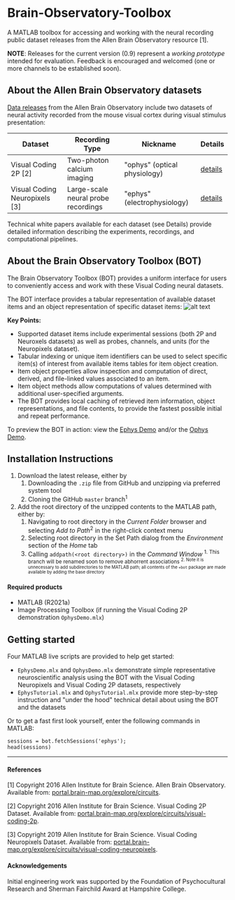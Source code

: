 # Brain-Observatory-Toolbox
A MATLAB toolbox for accessing and working with the neural recording public dataset releases from the Allen Brain Observatory resource \[1\]. 

**NOTE**: Releases for the current version (0.9) represent a *working prototype* intended for evaluation. Feedback is encouraged and welcomed (one or more channels to be established soon). 

## About the Allen Brain Observatory datasets
[Data releases](https://portal.brain-map.org/latest-data-release) from the Allen Brain Observatory include two datasets of neural activity recorded from the mouse visual cortex during visual stimulus presentation:  

| Dataset | Recording Type | Nickname | Details |
| --- | --- | --- | --- |
| Visual Coding 2P \[2\] | Two-photon calcium imaging | "ophys" (optical physiology) | [details](http://portal.brain-map.org/explore/circuits/visual-coding-2p) |
| Visual Coding Neuropixels \[3\] | Large-scale neural probe recordings | "ephys" (electrophysiology) | [details](https://portal.brain-map.org/explore/circuits/visual-coding-neuropixels) |

Technical white papers available for each dataset (see Details) provide detailed information describing the experiments, recordings, and computational pipelines. 

## About the Brain Observatory Toolbox (BOT) 
 
The Brain Observatory Toolbox (BOT) provides a uniform interface for users to conveniently access and work with these Visual Coding neural datasets. 

The BOT interface provides a tabular representation of available dataset items and an object representation of specific dataset items: 
![alt text](https://github.com/emeyers/Brain-Observatory-Toolbox/blob/backend/BOTDataSchematic.png?raw=true)

**Key Points:**
* Supported dataset items include experimental sessions (both 2P and Neuroxels datasets) as well as probes, channels, and units (for the Neuropixels dataset). 
* Tabular indexing or unique item identifiers can be used to select specific item(s) of interest from available items tables for item object creation. 
* Item object properties allow inspection and computation of direct, derived, and file-linked values associated to an item. 
* Item object methods allow computations of values determined with additional user-specified arguments. 
* The BOT provides local caching of retrieved item information, object representations, and file contents, to provide the fastest possible initial and repeat performance.

To preview the BOT in action: view the [Ephys Demo](https://viewer.mathworks.com/?viewer=live_code&url=https%3A%2F%2Fwww.mathworks.com%2Fmatlabcentral%2Fmlc-downloads%2Fdownloads%2F6aee4c33-d05e-4715-82ab-748f121adcad%2Fd61de411-5e28-4eba-8c36-c8b1df0435fc%2Ffiles%2FEphysDemo.mlx&embed=web) and/or the [Ophys Demo](https://viewer.mathworks.com/?viewer=live_code&url=https%3A%2F%2Fwww.mathworks.com%2Fmatlabcentral%2Fmlc-downloads%2Fdownloads%2F6aee4c33-d05e-4715-82ab-748f121adcad%2Fd61de411-5e28-4eba-8c36-c8b1df0435fc%2Ffiles%2FOphysDemo.mlx&embed=web).

## Installation Instructions

1. Download the latest release, either by
   1. Downloading the `.zip` file from GitHub and unzipping via preferred system tool
   1. Cloning the GitHub `master` branch<sup>1</sup>
1. Add the root directory of the unzipped contents to the MATLAB path, either by:
   1. Navigating to root directory in the _Current Folder_ browser and selecting _Add to Path_<sup>2</sup> in the right-click context menu
   1. Selecting root directory in the Set Path dialog from the _Environment_ section of the _Home_ tab
   1. Calling `addpath(<root directory>)` in the _Command Window_
<sup>1. This branch will be renamed soon to remove abhorrent associations 
<sup>2. Note it is unnecessary to add subdirectories to the MATLAB path; all contents of the `+bot` package are made available by adding the base directory</sup>

#### Required products
* MATLAB (R2021a)
* Image Processing Toolbox (if running the Visual Coding 2P demonstration `OphysDemo.mlx`)

## Getting started
Four MATLAB live scripts are provided to help get started: 

* `EphysDemo.mlx` and `OphysDemo.mlx` demonstrate simple representative neuroscientific analysis using the BOT with the Visual Coding Neuropixels and Visual Coding 2P datasets, respectively
* `EphysTutorial.mlx` and `OphysTutorial.mlx` provide more step-by-step instruction and "under the hood" technical detail about using the BOT and the datasets 

Or to get a fast first look yourself, enter the following commands in MATLAB: 
```
sessions = bot.fetchSessions('ephys'); 
head(sessions)
```
----
#### References

[1] Copyright 2016 Allen Institute for Brain Science. Allen Brain Observatory. Available from: [portal.brain-map.org/explore/circuits](http://portal.brain-map.org/explore/circuits).

[2] Copyright 2016 Allen Institute for Brain Science. Visual Coding 2P Dataset. Available from: [portal.brain-map.org/explore/circuits/visual-coding-2p](http://portal.brain-map.org/explore/circuits/visual-coding-2p).

[3] Copyright 2019 Allen Institute for Brain Science. Visual Coding Neuropixels Dataset. Available from: [portal.brain-map.org/explore/circuits/visual-coding-neuropixels](https://portal.brain-map.org/explore/circuits/visual-coding-neuropixels).

#### Acknowledgements

Initial engineering work was supported by the Foundation of Psychocultural Research and Sherman Fairchild Award at Hampshire College. 
